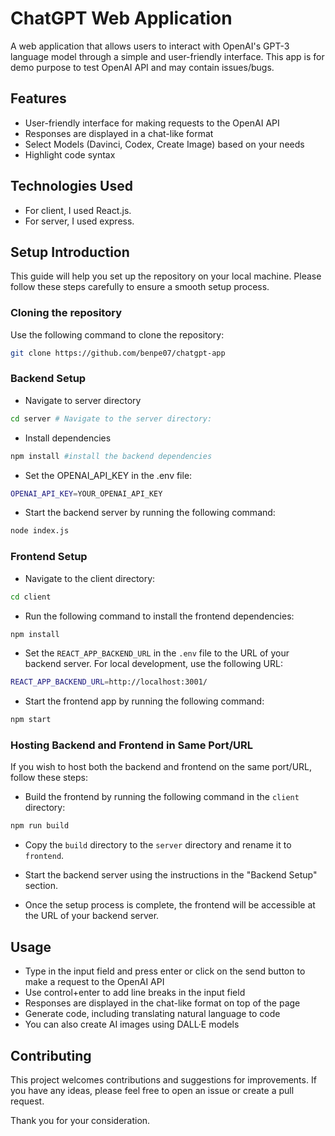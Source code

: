 # ChatGPT Web Application

A web application that allows users to interact with OpenAI's GPT-3 language model through a simple and user-friendly interface.
This app is for demo purpose to test OpenAI API and may contain issues/bugs.

## Features

- User-friendly interface for making requests to the OpenAI API
- Responses are displayed in a chat-like format
- Select Models (Davinci, Codex, Create Image) based on your needs
- Highlight code syntax

## Technologies Used

- For client, I used React.js.
- For server, I used express.

## Setup Introduction

This guide will help you set up the repository on your local machine. Please follow these steps carefully to ensure a smooth setup process.

### Cloning the repository

Use the following command to clone the repository:

```sh
git clone https://github.com/benpe07/chatgpt-app
```

### Backend Setup

- Navigate to server directory

```sh
cd server # Navigate to the server directory:
```

- Install dependencies

```sh
npm install #install the backend dependencies
```

- Set the OPENAI_API_KEY in the .env file:

```sh
OPENAI_API_KEY=YOUR_OPENAI_API_KEY
```

- Start the backend server by running the following command:

```sh
node index.js
```

### Frontend Setup

- Navigate to the client directory:

```sh
cd client
```

- Run the following command to install the frontend dependencies:

```sh
npm install
```

- Set the `REACT_APP_BACKEND_URL` in the `.env` file to the URL of your backend server. For local development, use the following URL:

```sh
REACT_APP_BACKEND_URL=http://localhost:3001/
```

- Start the frontend app by running the following command:

```sh
npm start
```

### Hosting Backend and Frontend in Same Port/URL

If you wish to host both the backend and frontend on the same port/URL, follow these steps:

- Build the frontend by running the following command in the `client` directory:

```sh
npm run build
```

- Copy the `build` directory to the `server` directory and rename it to `frontend`.

- Start the backend server using the instructions in the "Backend Setup" section.

- Once the setup process is complete, the frontend will be accessible at the URL of your backend server.

## Usage

- Type in the input field and press enter or click on the send button to make a request to the OpenAI API
- Use control+enter to add line breaks in the input field
- Responses are displayed in the chat-like format on top of the page
- Generate code, including translating natural language to code
- You can also create AI images using DALL·E models

## Contributing

This project welcomes contributions and suggestions for improvements. If you have any ideas, please feel free to open an issue or create a pull request.

Thank you for your consideration.
